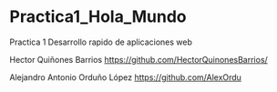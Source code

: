# Practica1_Hola_Mundo

Practica 1 Desarrollo rapido de aplicaciones web

Hector Quiñones Barrios https://github.com/HectorQuinonesBarrios/

Alejandro Antonio Orduño López https://github.com/AlexOrdu
